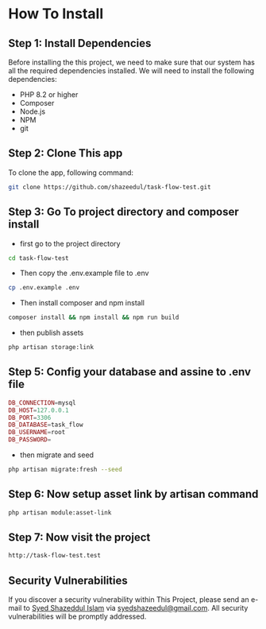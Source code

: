 # How To Install

## Step 1: Install Dependencies

Before installing the this project, we need to make sure that our system has all the required dependencies installed. We will need to install the following dependencies:

-   PHP 8.2 or higher
-   Composer
-   Node.js
-   NPM
-   git

## Step 2: Clone This app

To clone the app, following command:

```bash
git clone https://github.com/shazeedul/task-flow-test.git
```

## Step 3: Go To project directory and composer install

-   first go to the project directory

```bash
cd task-flow-test
```

-   Then copy the .env.example file to .env

```bash
cp .env.example .env
```

-   Then install composer and npm install

```bash
composer install && npm install && npm run build
```

-   then publish assets

```bash
php artisan storage:link
```

## Step 5: Config your database and assine to .env file

```php
DB_CONNECTION=mysql
DB_HOST=127.0.0.1
DB_PORT=3306
DB_DATABASE=task_flow
DB_USERNAME=root
DB_PASSWORD=
```

-   then migrate and seed

```bash
php artisan migrate:fresh --seed
```

## Step 6: Now setup asset link by artisan command

```bash
php artisan module:asset-link
```

## Step 7: Now visit the project

```bash
http://task-flow-test.test
```

## Security Vulnerabilities

If you discover a security vulnerability within This Project, please send an e-mail to <a href="https://shazeedul.dev" target="_blank">Syed Shazeddul Islam</a> via [syedshazeedul@gmail.com](mailto:syedshazeedul@gmail.com). All security vulnerabilities will be promptly addressed.
